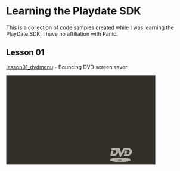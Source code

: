 # Learning the Playdate SDK

This is a collection of code samples created while I was learning the
PlayDate SDK.  I have no affiliation with Panic.

## Lesson 01

[lesson01_dvdmenu](lesson01_dvdmenu) - Bouncing DVD screen saver

![lesson01_dvdmenu](lesson01_dvdmenu/preview.gif)
